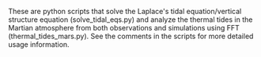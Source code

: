 These are python scripts that solve the Laplace's tidal equation/vertical structure equation (solve_tidal_eqs.py) and analyze the thermal tides in the Martian atmosphere from both observations and simulations using FFT (thermal_tides_mars.py). See the comments in the scripts for more detailed usage information.
